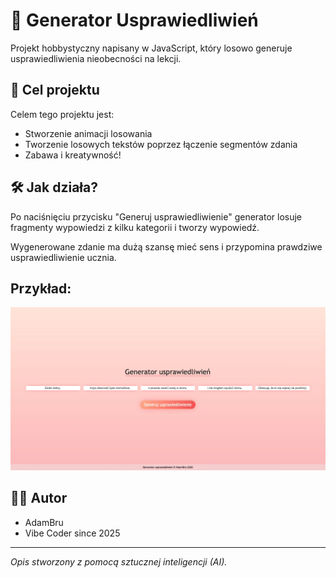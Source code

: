 # 📄 Generator Usprawiedliwień

Projekt hobbystyczny napisany w JavaScript, który losowo generuje usprawiedliwienia nieobecności na lekcji.

## 🎯 Cel projektu

Celem tego projektu jest:
- Stworzenie animacji losowania
- Tworzenie losowych tekstów poprzez łączenie segmentów zdania
- Zabawa i kreatywność!

## 🛠️ Jak działa?

Po naciśnięciu przycisku "Generuj usprawiedliwienie" generator losuje fragmenty wypowiedzi z kilku kategorii i tworzy wypowiedź.

Wygenerowane zdanie ma dużą szansę mieć sens i przypomina prawdziwe usprawiedliwienie ucznia.

## Przykład:

<img width="860" src="https://github.com/AdamBru/Generator-usprawiedliwien/blob/main/example.jpeg" alt="Przykład">

## 🧑‍💻 Autor

*   AdamBru
*   Vibe Coder since 2025

---

_Opis stworzony z pomocą sztucznej inteligencji (AI)._